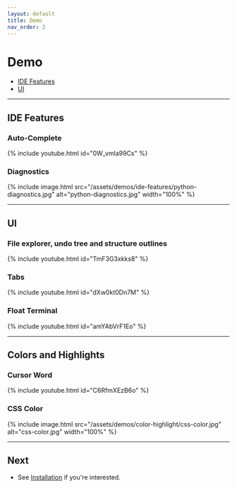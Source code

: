 ```yaml
---
layout: default
title: Demo
nav_order: 2
---
```


# Demo

- [IDE Features](#ide-features)
- [UI](#ui)

---

## IDE Features

### Auto-Complete

{% include youtube.html id="0W_vmla99Cs" %}

### Diagnostics

{% include image.html src="/assets/demos/ide-features/python-diagnostics.jpg" alt="python-diagnostics.jpg" width="100%" %}

---

## UI

### File explorer, undo tree and structure outlines

{% include youtube.html id="TmF3G3xkks8" %}

### Tabs

{% include youtube.html id="dXw0kt0Dn7M" %}

### Float Terminal

{% include youtube.html id="amYAbVrF1Eo" %}

---

## Colors and Highlights

### Cursor Word

{% include youtube.html id="C6RfmXEzB6o" %}

### CSS Color

{% include image.html src="/assets/demos/color-highlight/css-color.jpg" alt="css-color.jpg" width="100%" %}

---

## Next

- See [Installation](/lin.nvim.dev/installation) if you're interested.

